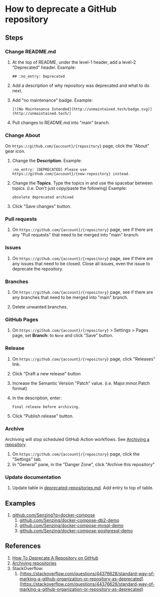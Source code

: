 # How to deprecate a GitHub repository

## Steps

### Change README.md

1. At the top of README, under the level-1 header, add a level-2 "Deprecated" header.
   Example:

    ```console
    ## :no_entry: Deprecated
    ```

1. Add a description of why repository was deprecated and what to do next.

1. Add "no maintenance" badge.
   Example:

    ```console
    [![No Maintenance Intended](http://unmaintained.tech/badge.svg)](http://unmaintained.tech/)
    ```

1. Pull changes to README.md into "main" branch.

### Change About

On `https://github.com/{account}/{repository}` page, click the "About" gear icon.

1. Change the **Description**.
   Example:

    ```console
    :no_entry: [DEPRECATED] Please use https://github.com/{account}/{new-repository} instead.
    ```

1. Change the **Topics**.
   Type the topics in and use the spacebar between topics.  (i.e. Don't just copy/paste the following)
   Example:

    ```console
    obsolete deprecated archived
    ```

1. Click "Save changes" button.

### Pull requests

1. On `https://github.com/{account}/{repository}` page, see if there are any "Pull requests" that need to be merged into "main" branch.

### Issues

1. On `https://github.com/{account}/{repository}` page, see if there are any issues that need to be closed.
   Close all issues, even the issue to deprecate the repository.

### Branches

1. On `https://github.com/{account}/{repository}` page, see if there are any branches that need to be merged into "main" branch.

1. Delete unwanted branches.

### GitHub Pages

1. On `https://github.com/{account}/{repository}` > Settings > Pages page,
   set **Branch:**  to `None` and click "Save" button.

### Release

1. On `https://github.com/{account}/{repository}` page, click "Releases" link.
1. Click "Draft a new release" button
1. Increase the Semantic Version "Patch" value. (i.e. Major.minor.Patch format)
1. In the description, enter:

    ```console
    Final release before archiving.
    ```

1. Click "Publish release" button.

### Archive

Archiving will stop scheduled GitHub Action workflows. See
[Archiving a repository](https://docs.github.com/en/repositories/archiving-a-github-repository/archiving-repositories#archiving-a-repository).

1. On `https://github.com/{account}/{repository}` page, click the "Settings" tab.
1. In "General" pane, in the "Danger Zone", click "Archive this repository"

### Update documentation

1. Update table in [deprecated-repositories.md](https://github.com/senzing-garage/knowledge-base/blob/main/lists/deprecated-repositories.md).
   Add entry to top of table.

## Examples

1. [github.com/Senzing?q=docker-compose](https://github.com/Senzing?q=docker-compose)
    1. [github.com/Senzing/docker-compose-db2-demo](https://github.com/senzing-garage/docker-compose-db2-demo)
    1. [github.com/Senzing/docker-compose-mysql-demo](https://github.com/senzing-garage/docker-compose-mysql-demo)
    1. [github.com/Senzing/docker-compose-postgresql-demo](https://github.com/senzing-garage/docker-compose-postgresql-demo)

## References

1. [How To Deprecate A Repository on GitHub](https://medium.com/maintainer-io/how-to-deprecate-a-repository-on-github-8f0ceb9155e)
1. [Archiving repositories](https://github.blog/2017-11-08-archiving-repositories/)
1. StackOverflow:
    1. [https://stackoverflow.com/questions/44376628/standard-way-of-marking-a-github-organization-or-repository-as-deprecated](https://stackoverflow.com/questions/44376628/standard-way-of-marking-a-github-organization-or-repository-as-deprecated)
